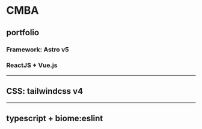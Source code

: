 #  CMBA
## portfolio

### Framework: Astro v5
### ReactJS + Vue.js 
---
CSS: tailwindcss v4
---
---
typescript + biome:eslint
---
